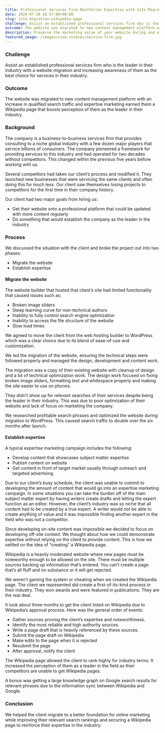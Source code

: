 ```yaml
---
title: Professional Services Firm Reinforces Expertise with Site Migration & Wikipedia
date: 2020-07-30 16:57:08+00:00
slug: site-migration-wikipedia-page
challenge: Assist an established professional services firm who is the leader in their industry with a website migration and increasing awareness of them as the best choice for services in their industry.
outcome: The website was migrated to new content management platform with an increase in qualified search traffic and expertise marketing earned them a Wikipedia page that boosts perception of them as the leader in their industry.
description: Preserve the marketing value of your website during and after the redesign process.
featured_image: /images/case-studies/service-firm.jpg
---
```


### Challenge

Assist an established professional services firm who is the leader in their industry with a website migration and increasing awareness of them as the best choice for services in their industry.

### Outcome

The website was migrated to new content management platform with an increase in qualified search traffic and expertise marketing earned them a Wikipedia page that boosts perception of them as the leader in their industry.

### Background

The company is a business-to-business services firm that provides consulting to a niche global industry with a few dozen major players that service billions of consumers. The company pioneered a framework for providing services to this industry and had operated for two decades without competitors. This changed within the previous five years before working with us.

Several competitors had taken our client’s process and modified it. They launched new businesses that were servicing the same clients and often doing this for much less. Our client saw themselves losing projects to competitors for the first time in their company history.

Our client had two major goals from hiring us:

  * Get their website onto a professional platform that could be updated with more content regularly
  * Do something that would establish the company as the leader in the industry

### Process

We discussed the situation with the client and broke the project out into two phases:

  * Migrate the website
  * Establish expertise

#### **Migrate the website**

The website builder that hosted that client’s site had limited functionality that caused issues such as:

  * Broken image sliders
  * Steep learning curve for non-technical authors
  * Inability to fully control search engine optimization
  * Inability to access the file structure of the website
  * Slow load times

We agreed to move the client from the web hosting builder to WordPress which was a clear choice due to its blend of ease-of-use and customization.

We led the migration of the website, ensuring the technical steps were followed properly and managed the design, development and content work.

The migration was a copy of their existing website with cleanup of design and a lot of technical optimization work. The design work focused on fixing broken image sliders, formatting text and whitespace properly and making the site easier to use on phones.

They didn’t show up for relevant searches of their services despite being the leader in their industry. This was due to poor optimization of their website and lack of focus on marketing the company.

We researched profitable search phrases and optimized the website during migration to WordPress. This caused search traffic to double over the six months after launch.

#### Establish expertise

A typical expertise marketing campaign includes the following:

  * Develop content that showcases subject matter expertise
  * Publish content on website
  * Get content in front of target market usually through outreach and targeted advertising

Due to our client’s busy schedule, the client was unable to commit to developing the amount of content that would go into an expertise marketing campaign. In some situations you can take the burden off of the main subject matter expert by having writers create drafts and letting the expert function as an editor. However, the client’s industry was so niche that all content had to be created by a true expert. A writer would not be able to create anything of value and it was impossible finding another expert in the field who was not a competitor.

Since developing on-site content was impossible we decided to focus on developing off-site content. We thought about how we could demonstrate expertise without relying on the client to provide content. This is how we settled on the idea of “creating” a Wikipedia page.

Wikipedia is a heavily moderated website where new pages must be noteworthy enough to be allowed on the site. There must be multiple sources backing up information that’s entered. You can’t create a page that’s all fluff and no substance or it will get rejected.

We weren’t gaming the system or cheating when we created the Wikipedia page. The client we represented did create a first-of-its-kind process in their industry. They won awards and were featured in publications. They are the real deal.

It took about three months to get the client listed on Wikipedia due to Wikipedia’s approval process. Here was the general order of events:

  * Gather sources proving the client’s expertise and noteworthiness.
  * Identify the most reliable and high authority sources.
  * Write a page draft that is heavily referenced by these sources.
  * Submit the page draft on Wikipedia
  * Make edits to the page when it is rejected
  * Resubmit the page
  * After approval, notify the client

The Wikipedia page allowed the client to rank highly for industry terms. It increased the perception of them as a leader in the field as their competitors are unable to get Wikipedia pages.

A bonus was getting a large knowledge graph on Google search results for relevant phrases due to the information sync between Wikipedia and Google.

### Conclusion

We helped the client migrate to a better foundation for online marketing while improving their relevant search rankings and securing a Wikipedia page to reinforce their expertise in the industry.